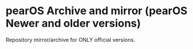 # pearOS Archive and mirror (pearOS Newer and older versions)
Repository mirror/archive for ONLY official versions.
